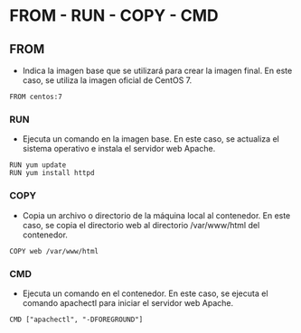 # FROM - RUN - COPY - CMD

## FROM

- Indica la imagen base que se utilizará para crear la imagen final. En este caso, se utiliza la imagen oficial de CentOS 7.

```
FROM centos:7
```

### RUN

- Ejecuta un comando en la imagen base. En este caso, se actualiza el sistema operativo e instala el servidor web Apache.

```
RUN yum update
RUN yum install httpd

```

### COPY

- Copia un archivo o directorio de la máquina local al contenedor. En este caso, se copia el directorio web al directorio /var/www/html del contenedor.

```
COPY web /var/www/html
```

### CMD

- Ejecuta un comando en el contenedor. En este caso, se ejecuta el comando apachectl para iniciar el servidor web Apache.

```
CMD ["apachectl", "-DFOREGROUND"]
```
